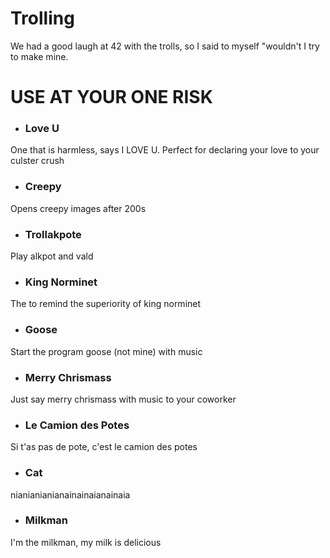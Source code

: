 # Trolling
We had a good laugh at 42 with the trolls, so I said to myself "wouldn't I try to make mine.

<h1>USE AT YOUR ONE RISK</h1>

- <h3>Love U</h3>
One that is harmless, says I LOVE U. Perfect for declaring your love to your culster crush

- <h3>Creepy</h3>
Opens creepy images after 200s

- <h3>Trollakpote</h3>
Play alkpot and vald

- <h3>King Norminet</h3>
The to remind the superiority of king norminet

- <h3>Goose</h3>
Start the program goose (not mine) with music

- <h3>Merry Chrismass</h3>
Just say merry chrismass with music to your coworker

- <h3>Le Camion des Potes </h3>
Si t'as pas de pote, c'est le camion des potes

- <h3>Cat</h3>
nianianianianainainaianainaia

- <h3>Milkman</h3>
I'm the milkman, my milk is delicious
